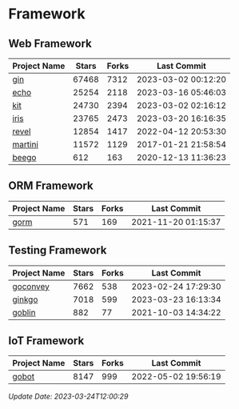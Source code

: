 # Framework

## Web Framework
| Project Name | Stars | Forks | Last Commit |
| ------------ | ----- | ----- | ----------- |
| [gin](https://github.com/gin-gonic/gin) | 67468 | 7312 | 2023-03-02 00:12:20 |
| [echo](https://github.com/labstack/echo) | 25254 | 2118 | 2023-03-16 05:46:03 |
| [kit](https://github.com/go-kit/kit) | 24730 | 2394 | 2023-03-02 02:16:12 |
| [iris](https://github.com/kataras/iris) | 23765 | 2473 | 2023-03-20 16:16:35 |
| [revel](https://github.com/revel/revel) | 12854 | 1417 | 2022-04-12 20:53:30 |
| [martini](https://github.com/go-martini/martini) | 11572 | 1129 | 2017-01-21 21:58:54 |
| [beego](https://github.com/astaxie/beego) | 612 | 163 | 2020-12-13 11:36:23 |

## ORM Framework
| Project Name | Stars | Forks | Last Commit |
| ------------ | ----- | ----- | ----------- |
| [gorm](https://github.com/jinzhu/gorm) | 571 | 169 | 2021-11-20 01:15:37 |

## Testing Framework
| Project Name | Stars | Forks | Last Commit |
| ------------ | ----- | ----- | ----------- |
| [goconvey](https://github.com/smartystreets/goconvey) | 7662 | 538 | 2023-02-24 17:29:30 |
| [ginkgo](https://github.com/onsi/ginkgo) | 7018 | 599 | 2023-03-23 16:13:34 |
| [goblin](https://github.com/franela/goblin) | 882 | 77 | 2021-10-03 14:34:22 |

## IoT Framework
| Project Name | Stars | Forks | Last Commit |
| ------------ | ----- | ----- | ----------- |
| [gobot](https://github.com/hybridgroup/gobot) | 8147 | 999 | 2022-05-02 19:56:19 |

*Update Date: 2023-03-24T12:00:29*